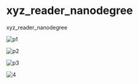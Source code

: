 # xyz_reader_nanodegree
xyz_reader_nanodegree


![p1](https://user-images.githubusercontent.com/20879706/27352406-e85069be-5600-11e7-9d65-b942c22231be.png)

![p2](https://user-images.githubusercontent.com/20879706/27352403-e8348384-5600-11e7-81e2-6c9874a1dfa4.png)

![p3](https://user-images.githubusercontent.com/20879706/27352405-e83c8660-5600-11e7-9a7b-ac85bef8bca7.png)

![4](https://user-images.githubusercontent.com/20879706/27352404-e83c0f6e-5600-11e7-925f-e3b55401a3de.png)


